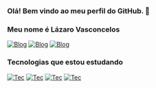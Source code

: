 
### Olá! Bem vindo ao meu perfil do GitHub. 👋

### Meu nome é Lázaro Vasconcelos
[![Blog](https://img.shields.io/badge/Instagram-E4405F?style=for-the-badge&logo=instagram&logoColor=white)](https://www.instagram.com/lazaaro___/) [![Blog](https://img.shields.io/badge/LinkedIn-0077B5?style=for-the-badge&logo=linkedin&logoColor=white)](https://www.linkedin.com/in/l%C3%A1zaro-vasconcelos-87a968287/) [![Blog](https://img.shields.io/badge/Twitter-1DA1F2?style=for-the-badge&logo=twitter&logoColor=white)](https://twitter.com/Lazaaro_V)

### Tecnologias que estou estudando
[![Tec](https://img.shields.io/badge/HTML5-E34F26?style=for-the-badge&logo=html5&logoColor=white)]() [![Tec](https://img.shields.io/badge/CSS3-1572B6?style=for-the-badge&logo=css3&logoColor=white)]() [![Tec](https://img.shields.io/badge/JavaScript-F7DF1E?style=for-the-badge&logo=javascript&logoColor=black)]() [![Tec](https://img.shields.io/badge/Node.js-43853D?style=for-the-badge&logo=node.js&logoColor=white)]()

<!---
lazaaro01/lazaaro01 is a ✨ special ✨ repository because its `README.md` (this file) appears on your GitHub profile.
You can click the Preview link to take a look at your changes.
--->
